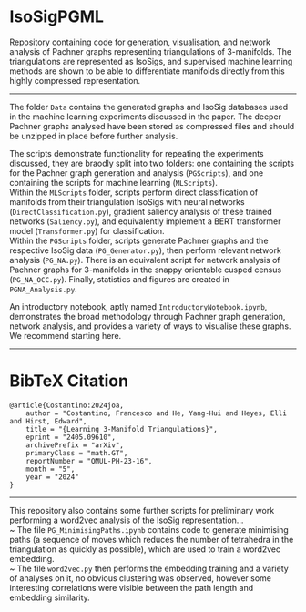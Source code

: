 # IsoSigPGML

Repository containing code for generation, visualisation, and network analysis of Pachner graphs representing triangulations of 3-manifolds. The triangulations are represented as IsoSigs, and supervised machine learning methods are shown to be able to differentiate manifolds directly from this highly compressed representation.      

------------------------------------------------------------------------
The folder `Data` contains the generated graphs and IsoSig databases used in the machine learning experiments discussed in the paper. The deeper Pachner graphs analysed have been stored as compressed files and should be unzipped in place before further analysis.    

The scripts demonstrate functionality for repeating the experiments discussed, they are braodly split into two folders: one containing the scripts for the Pachner graph generation and analysis (`PGScripts`), and one containing the scripts for machine learning (`MLScripts`).      
Within the `MLScripts` folder, scripts perform direct classification of manifolds from their triangulation IsoSigs with neural networks (`DirectClassification.py`), gradient saliency analysis of these trained networks (`Saliency.py`), and equivalently implement a BERT transformer model (`Transformer.py`) for classification.     
Within the `PGScripts` folder, scripts generate Pachner graphs and the respective IsoSig data (`PG_Generator.py`), then perform relevant network analysis (`PG_NA.py`). There is an equivalent script for network analysis of Pachner graphs for 3-manifolds in the snappy orientable cusped census (`PG_NA_OCC.py`). Finally, statistics and figures are created in `PGNA_Analysis.py`.     

An introductory notebook, aptly named `IntroductoryNotebook.ipynb`, demonstrates the broad methodology through Pachner graph generation, network analysis, and provides a variety of ways to visualise these graphs. We recommend starting here.        

------------------------------------------------------------------------
# BibTeX Citation
```
@article{Costantino:2024joa,
    author = "Costantino, Francesco and He, Yang-Hui and Heyes, Elli and Hirst, Edward",
    title = "{Learning 3-Manifold Triangulations}",
    eprint = "2405.09610",
    archivePrefix = "arXiv",
    primaryClass = "math.GT",
    reportNumber = "QMUL-PH-23-16",
    month = "5",
    year = "2024"
}
```
------------------------------------------------------------------------
This repository also contains some further scripts for preliminary work performing a word2vec analysis of the IsoSig representation...    
~ The file `PG_MinimisingPaths.ipynb` contains code to generate minimising paths (a sequence of moves which reduces the number of tetrahedra in the triangulation as quickly as possible), which are used to train a word2vec embedding.     
~ The file `word2vec.py` then performs the embedding training and a variety of analyses on it, no obvious clustering was observed, however some interesting correlations were visible between the path length and embedding similarity.   
